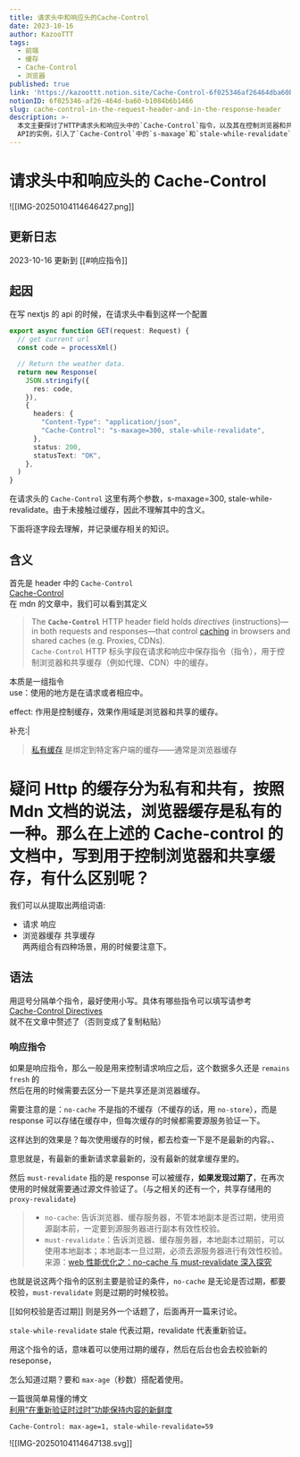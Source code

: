 ```yaml
---
title: 请求头中和响应头的Cache-Control
date: 2023-10-16
author: KazooTTT
tags:
  - 前端
  - 缓存
  - Cache-Control
  - 浏览器
published: true
link: 'https://kazoottt.notion.site/Cache-Control-6f025346af26464dba60b1084b6b1466'
notionID: 6f025346-af26-464d-ba60-b1084b6b1466
slug: cache-control-in-the-request-header-and-in-the-response-header
description: >-
  本文主要探讨了HTTP请求头和响应头中的`Cache-Control`指令，以及其在控制浏览器和共享缓存中的应用。文章首先通过一个Next.js
  API的实例，引入了`Cache-Control`中的`s-maxage`和`stale-while-revalidate`两个参数，并解释了它们的含义和作用。随后，文章详细介绍了`Cache-Control`的定义、使用场景以及不同指令的具体功能，如`no-cache`和`must-revalidate`的区别，以及`stale-while-revalidate`如何与`max-age`配合使用来管理缓存。此外，文章还提到了私有缓存和共享缓存的区别，并强调了在不同场景下使用`Cache-Control`指令时需要注意的事项。
---
```


# 请求头中和响应头的 Cache-Control

![[IMG-20250104114646427.png]]

## 更新日志

2023-10-16 更新到 [[#响应指令]]

## 起因

在写 nextjs 的 api 的时候，在请求头中看到这样一个配置

```ts
export async function GET(request: Request) {
  // get current url
  const code = processXml()

  // Return the weather data.
  return new Response(
    JSON.stringify({
      res: code,
    }),
    {
      headers: {
        "Content-Type": "application/json",
        "Cache-Control": "s-maxage=300, stale-while-revalidate",
      },
      status: 200,
      statusText: "OK",
    },
  )
}
```

在请求头的 `Cache-Control` 这里有两个参数，s-maxage=300, stale-while-revalidate。由于未接触过缓存，因此不理解其中的含义。

下面将逐字段去理解，并记录缓存相关的知识。

## 含义

首先是 header 中的 `Cache-Control`  
[Cache-Control](https://developer.mozilla.org/en-US/docs/Web/HTTP/Headers/Cache-Control)  
在 mdn 的文章中，我们可以看到其定义

> The **`Cache-Control`** HTTP header field holds *directives* (instructions)—in both requests and responses—that control [caching](https://developer.mozilla.org/en-US/docs/Web/HTTP/Caching) in browsers and shared caches (e.g. Proxies, CDNs).  
> `Cache-Control` HTTP 标头字段在请求和响应中保存指令（指令），用于控制浏览器和共享缓存（例如代理、CDN）中的缓存。

本质是一组指令  
use：使用的地方是在请求或者相应中。

effect: 作用是控制缓存，效果作用域是浏览器和共享的缓存。

补充:|

> [私有缓存](https://developer.mozilla.org/zh-CN/docs/Web/HTTP/Caching) 是绑定到特定客户端的缓存——通常是浏览器缓存

# 疑问 Http 的缓存分为私有和共有，按照 Mdn 文档的说法，浏览器缓存是私有的一种。那么在上述的 Cache-control 的文档中，写到用于控制浏览器和共享缓存，有什么区别呢？

我们可以从提取出两组词语:

- 请求 响应
- 浏览器缓存 共享缓存  
  两两组合有四种场景，用的时候要注意下。

## 语法

用逗号分隔单个指令，最好使用小写。具体有哪些指令可以填写请参考  
[Cache-Control Directives](https://developer.mozilla.org/en-US/docs/Web/HTTP/Headers/Cache-Control#directives)  
就不在文章中赘述了（否则变成了复制粘贴）

### 响应指令

如果是响应指令，那么一般是用来控制请求响应之后，这个数据多久还是 `remains fresh` 的  
然后在用的时候需要去区分一下是共享还是浏览器缓存。

需要注意的是：`no-cache` 不是指的不缓存（不缓存的话，用 `no-store`），而是 response 可以存储在缓存中，但每次缓存的时候都需要源服务验证一下。

这样达到的效果是？每次使用缓存的时候，都去检查一下是不是最新的内容。、

意思就是，有最新的重新请求拿最新的，没有最新的就拿缓存里的。

然后 `must-revalidate` 指的是 response 可以被缓存，**如果发现过期了**，在再次使用的时候就需要通过源文件验证了。（与之相关的还有一个，共享存储用的 `proxy-revalidate`)

> - `no-cache`: 告诉浏览器、缓存服务器，不管本地副本是否过期，使用资源副本前，一定要到源服务器进行副本有效性校验。
> - `must-revalidate`：告诉浏览器、缓存服务器，本地副本过期前，可以使用本地副本；本地副本一旦过期，必须去源服务器进行有效性校验。
> 来源：[web 性能优化之：no-cache 与 must-revalidate 深入探究](https://www.cnblogs.com/chyingp/p/no-cache-vs-must-revalidate.html)

也就是说这两个指令的区别主要是验证的条件，`no-cache` 是无论是否过期，都要校验，`must-revalidate` 则是过期的时候校验。

[[如何校验是否过期]] 则是另外一个话题了，后面再开一篇来讨论。

`stale-while-revalidate` stale 代表过期，revalidate 代表重新验证。

用这个指令的话，意味着可以使用过期的缓存，然后在后台也会去校验新的 reseponse，

怎么知道过期？要和 `max-age`（秒数）搭配着使用。

一篇很简单易懂的博文  
[利用“在重新验证时过时”功能保持内容的新鲜度](https://web.dev/articles/stale-while-revalidate?hl=zh-cn)

```
Cache-Control: max-age=1, stale-while-revalidate=59
```

![[IMG-20250104114647138.svg]]
